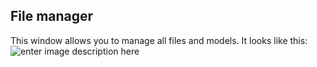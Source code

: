 
## File manager

This window allows you to manage all files and models. It looks like this:
![enter image description here](http://img.pyplan.org/File_Manager_General_view)
<!--stackedit_data:
eyJoaXN0b3J5IjpbLTEwMjA2OTg2NzddfQ==
-->